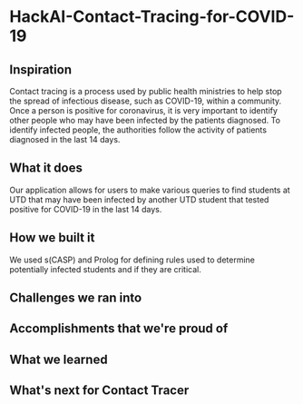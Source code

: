 # HackAI-Contact-Tracing-for-COVID-19

## Inspiration
Contact tracing is a process used by public health ministries to help stop the spread of infectious disease, such as COVID-19, within a community. Once a person is positive for coronavirus, it is very important to identify other people who may have been infected by the patients diagnosed. To identify infected people, the authorities follow the activity of patients diagnosed in the last 14 days. 

## What it does
Our application allows for users to make various queries to find students at UTD that may have been infected by another UTD student that tested positive for COVID-19 in the last 14 days. 

## How we built it
We used s(CASP) and Prolog for defining rules used to determine potentially infected students and if they are critical. 

## Challenges we ran into

## Accomplishments that we're proud of

## What we learned

## What's next for Contact Tracer
